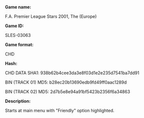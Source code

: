 ﻿**Game name:**

F.A. Premier League Stars 2001, The (Europe)

**Game ID:**

SLES-03063

**Game format:**

CHD

**Hash:**

CHD DATA SHA1: 938b62b4cee3da3e8f03d1e2e235d7541ba7dd91

BIN (TRACK 01) MD5: b28ec20b13690edb9fd49ff0aac1289d

BIN (TRACK 02) MD5: 2d7b5e8e94a91bf5423b2356f6a34863

**Description:**

Starts at main menu with "Friendly" option highlighted.